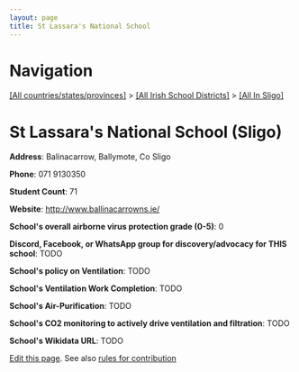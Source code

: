 ```yaml
---
layout: page
title: St Lassara's National School
---
```

# Navigation

[[All countries/states/provinces]](../../..) > [[All Irish School Districts]](../..) > [[All In Sligo]](..)

# St Lassara's National School (Sligo)

**Address**: Balinacarrow, Ballymote, Co Sligo

**Phone**: 071 9130350

**Student Count**: 71

**Website**: <http://www.ballinacarrowns.ie/>

**School's overall airborne virus protection grade (0-5)**: 0

**Discord, Facebook, or WhatsApp group for discovery/advocacy for THIS school**: TODO

**School's policy on Ventilation**: TODO

**School's Ventilation Work Completion**: TODO

**School's Air-Purification**: TODO

**School's CO2 monitoring to actively drive ventilation and filtration**: TODO

**School's Wikidata URL**: TODO


[Edit this page](https://github.com/ventilate-schools/Ireland/edit/main/./Sligo/St_Lassara's_National_School.md). See also [rules for contribution](../../../contribution-rules/)